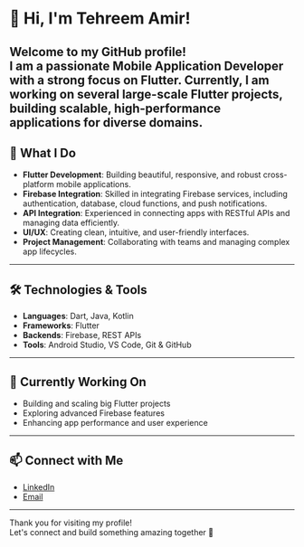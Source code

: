 
# 👋 Hi, I'm Tehreem Amir!
Welcome to my GitHub profile!  
I am a passionate **Mobile Application Developer** with a strong focus on **Flutter**. Currently, I am working on several large-scale Flutter projects, building scalable, high-performance applications for diverse domains.
---
## 🚀 What I Do
- **Flutter Development**: Building beautiful, responsive, and robust cross-platform mobile applications.
- **Firebase Integration**: Skilled in integrating Firebase services, including authentication, database, cloud functions, and push notifications.
- **API Integration**: Experienced in connecting apps with RESTful APIs and managing data efficiently.
- **UI/UX**: Creating clean, intuitive, and user-friendly interfaces.
- **Project Management**: Collaborating with teams and managing complex app lifecycles.
---
## 🛠️ Technologies & Tools
- **Languages**: Dart, Java, Kotlin
- **Frameworks**: Flutter
- **Backends**: Firebase, REST APIs
- **Tools**: Android Studio, VS Code, Git & GitHub
---
## 🌱 Currently Working On
- Building and scaling big Flutter projects
- Exploring advanced Firebase features
- Enhancing app performance and user experience
---
## 📫 Connect with Me

- [LinkedIn](https://www.linkedin.com/in/tehreem-amir-967443313)
- [Email](mailto:tehreemamir09@gmail.com)
---
Thank you for visiting my profile!  
Let's connect and build something amazing together 🚀
